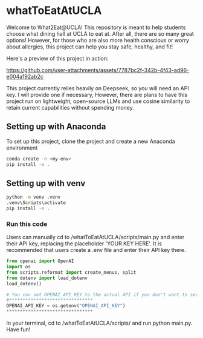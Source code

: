# whatToEatAtUCLA

Welcome to What2Eat@UCLA! This repository is meant to help students choose what dining hall at UCLA to eat at. After all, there are so many great options! However, for those who are also more health conscious or worry about allergies, this project can help you stay safe, healthy, and fit! 

Here's a preview of this project in action:

https://github.com/user-attachments/assets/7787bc2f-342b-4f43-ad96-e004a192ab2c

This project currently relies heavily on Deepseek, so you will need an API key. I will provide one if necessary, However, there are plans to have this project run on lightweight, open-source LLMs and use cosine similarity to retain current capabilities without spending money. 

## Setting up with Anaconda  
To set up this project, clone the project and create a new Anaconda environment

```sh
conda create -n <my-env>
pip install -e .
```

## Setting up with venv 
```sh
python -m venv .venv
.venv\Scripts\activate 
pip install -e .
```

### Run this code
Users can manually cd to /whatToEatAtUCLA/scripts/main.py and enter their API key, replacing the placeholder 'YOUR KEY HERE'. It is recommended that users create a .env file and enter their API key there. 

```python
from openai import OpenAI
import os
from scripts.reformat import create_menus, split
from dotenv import load_dotenv
load_dotenv()

# You can set OPENAI_API_KEY to the actual API if you don't want to set up a .env file 
#*******************************
OPENAI_API_KEY = os.getenv("OPENAI_API_KEY")
********************************
```

In your terminal, cd to /whatToEatAtUCLA/scripts/ and run python main.py. 
Have fun!


